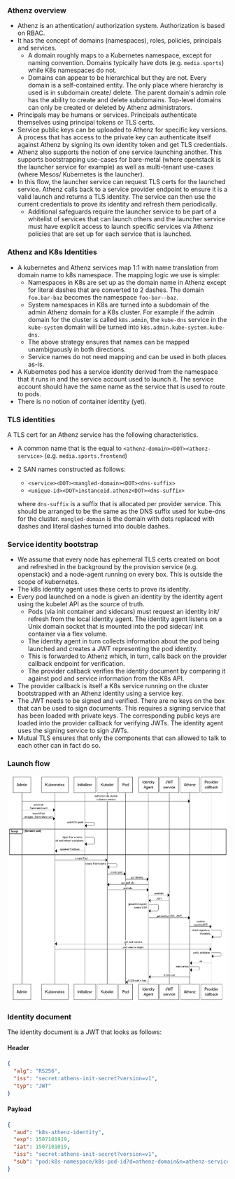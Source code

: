 ### Athenz overview

* Athenz is an athentication/ authorization system. Authorization is based on RBAC.
* It has the concept of domains (namespaces), roles, policies, principals and services.
  * A domain roughly maps to a Kubernetes namespace, except for naming convention. Domains typically have dots
    (e.g. `media.sports`) while K8s namespaces do not.
  * Domains can appear to be hierarchical but they are not. Every domain is a self-contained entity. The only place where
    hierarchy is used is in subdomain create/ delete. The parent domain's admin role has the ability to create and
    delete subdomains. Top-level domains can only be created or deleted by Athenz administrators. 
* Principals may be humans or services. Principals authenticate themselves using principal tokens or TLS certs.
* Service public keys can be uploaded to Athenz for specific key versions. A process that has access to the
  private key can authenticate itself against Athenz by signing its own identity token and get TLS credentials. 
* Athenz also supports the notion of one service launching another. This supports bootstrapping use-cases for bare-metal
  (where openstack is the launcher service for example) as well as multi-tenant use-cases (where Mesos/ Kubernetes 
  is the launcher).
* In this flow, the launcher service can request TLS certs for the launched service. Athenz calls back to a 
  service provider endpoint to ensure it is a valid launch and returns a TLS identity. The service can then use the 
  current credentials to prove its identity and refresh them periodically.
  * Additional safeguards require the launcher service to be part of a whitelist of services that can launch others
    and the launcher service must have explicit access to launch specific services via Athenz policies that are set up
    for each service that is launched.
    
### Athenz and K8s Identities

* A kubernetes and Athenz services map 1:1 with name translation from domain name to k8s namespace. The mapping logic we
  use is simple:
  * Namespaces in K8s are set up as the domain name in Athenz except for literal dashes that are converted to 2 dashes.
    The domain `foo.bar-baz` becomes the namespace `foo-bar--baz`.
  * System namespaces in K8s are turned into a subdomain of the admin Athenz domain for a K8s cluster. For example if the admin
    domain for the cluster is called `k8s.admin`, the `kube-dns` service in the `kube-system` domain will be turned into
    `k8s.admin.kube-system.kube-dns`.
  * The above strategy ensures that names can be mapped unambiguously in both directions.
  * Service names do not need mapping and can be used in both places as-is.
* A Kubernetes pod has a service identity derived from the namespace that it runs in and the service account used to
  launch it. The service account should have the same name as the service that is used to route to pods.
* There is no notion of container identity (yet).

### TLS identities

A TLS cert for an Athenz service has the following characteristics.

* A common name that is the equal to `<athenz-domain><DOT><athenz-service>` (e.g. `media.sports.frontend`)
* 2 SAN names constructed as follows:
    * `<service><DOT><mangled-domain><DOT><dns-suffix>`
    * `<unique-id><DOT>instanceid.athenz<DOT><dns-suffix>`

  where `dns-suffix` is a suffix that is allocated per provider service. This should be arranged to be the same
  as the DNS suffix used for kube-dns for the cluster. `mangled-domain` is the domain with dots replaced with
  dashes and literal dashes turned into double dashes.

### Service identity bootstrap

* We assume that every node has ephemeral TLS certs created on boot and refreshed in the background by the provision service
  (e.g. openstack) and a node-agent running on every box. This is outside the scope of kubernetes.
* The k8s identity agent uses these certs to prove its identity.
* Every pod launched on a node is given an identity by the identity agent using the kubelet API as the source of truth.
  * Pods (via init container and sidecars) must request an identity init/ refresh from the local identity agent. The 
    identity agent listens on a Unix domain socket that is mounted into the pod sidecar/ init container via a flex volume.
  * The identity agent in turn collects information about the pod being launched and creates a JWT representing the pod
    identity. 
  * This is forwarded to Athenz which, in turn, calls back on the provider callback endpoint for verification.
  * The provider callback verifies the identity document by comparing it against pod and service information from the 
    K8s API.
* The provider callback is itself a K8s service running on the cluster bootstrapped with an Athenz identity using a
  service key.
* The JWT needs to be signed and verified. There are no keys on the box that can be used to sign documents. This requires
  a signing service that has been loaded with private keys. The corresponding public keys are loaded into the 
  provider callback for verifying JWTs. The identity agent uses the signing service to sign JWTs.
* Mutual TLS ensures that only the components that can allowed to talk to each other can in fact do so.

### Launch flow

![sequence diagram](sequence.png)


### Identity document

The identity document is a JWT that looks as follows:

#### Header

```json
{
  "alg": "RS256",
  "iss": "secret:athens-init-secret?version=v1",
  "typ": "JWT"
}
```

#### Payload

```json
{
  "aud": "k8s-athenz-identity",
  "exp": 1507101919,
  "iat": 1507101019,
  "iss": "secret:athens-init-secret?version=v1",
  "sub": "pod:k8s-namespace/k8s-pod-id?d=athenz-domain&n=athenz-service&i=pod-ip&s=service-ip"
}
```


